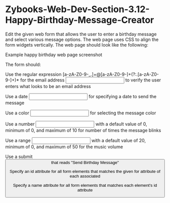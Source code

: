 # Zybooks-Web-Dev-Section-3.12-Happy-Birthday-Message-Creator
Edit the given web form that allows the user to enter a birthday message and select various message options. The web page uses CSS to align the form widgets vertically. The web page should look like the following:

Example happy birthday web page screenshot

The form should:

Use the regular expression [a-zA-Z0-9-_\.]+@[a-zA-Z0-9-]+(?:\.[a-zA-Z0-9-]+)* for the email address <input> to verify the user enters what looks to be an email address

Use a date <input> for specifying a date to send the message

Use a color <input> for selecting the message color

Use a number <input> with a default value of 0, minimum of 0, and maximum of 10 for number of times the message blinks

Use a range <input> with a default value of 20, minimum of 0, and maximum of 50 for the music volume

Use a submit <button> that reads "Send Birthday Message"

Specify an id attribute for all form elements that matches the given for attribute of each associated <label>

Specify a name attribute for all form elements that matches each element's id attribute
